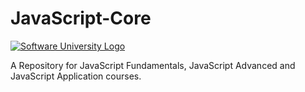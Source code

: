 # JavaScript-Core
[![Software University Logo](https://goo.gl/KYm0Tz)](https://softuni.bg)

A Repository for JavaScript Fundamentals, JavaScript Advanced and JavaScript Application courses.